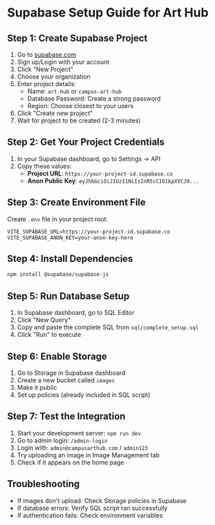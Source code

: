 # Supabase Setup Guide for Art Hub

## Step 1: Create Supabase Project

1. Go to [supabase.com](https://supabase.com)
2. Sign up/Login with your account
3. Click "New Project"
4. Choose your organization
5. Enter project details:
   - Name: `art-hub` or `campus-art-hub`
   - Database Password: Create a strong password
   - Region: Choose closest to your users
6. Click "Create new project"
7. Wait for project to be created (2-3 minutes)

## Step 2: Get Your Project Credentials

1. In your Supabase dashboard, go to Settings → API
2. Copy these values:
   - **Project URL**: `https://your-project-id.supabase.co`
   - **Anon Public Key**: `eyJhbGciOiJIUzI1NiIsInR5cCI6IkpXVCJ9...`

## Step 3: Create Environment File

Create `.env` file in your project root:

```env
VITE_SUPABASE_URL=https://your-project-id.supabase.co
VITE_SUPABASE_ANON_KEY=your-anon-key-here
```

## Step 4: Install Dependencies

```bash
npm install @supabase/supabase-js
```

## Step 5: Run Database Setup

1. In Supabase dashboard, go to SQL Editor
2. Click "New Query"
3. Copy and paste the complete SQL from `sql/complete_setup.sql`
4. Click "Run" to execute

## Step 6: Enable Storage

1. Go to Storage in Supabase dashboard
2. Create a new bucket called `images`
3. Make it public
4. Set up policies (already included in SQL script)

## Step 7: Test the Integration

1. Start your development server: `npm run dev`
2. Go to admin login: `/admin-login`
3. Login with: `admin@campusarthub.com` / `admin123`
4. Try uploading an image in Image Management tab
5. Check if it appears on the home page

## Troubleshooting

- If images don't upload: Check Storage policies in Supabase
- If database errors: Verify SQL script ran successfully
- If authentication fails: Check environment variables
